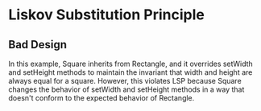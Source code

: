 # Liskov Substitution Principle

## Bad Design

In this example, Square inherits from Rectangle, and it overrides setWidth and setHeight methods to maintain the invariant that width and height are always equal for a square. However, this violates LSP because Square changes the behavior of setWidth and setHeight methods in a way that doesn't conform to the expected behavior of Rectangle.

